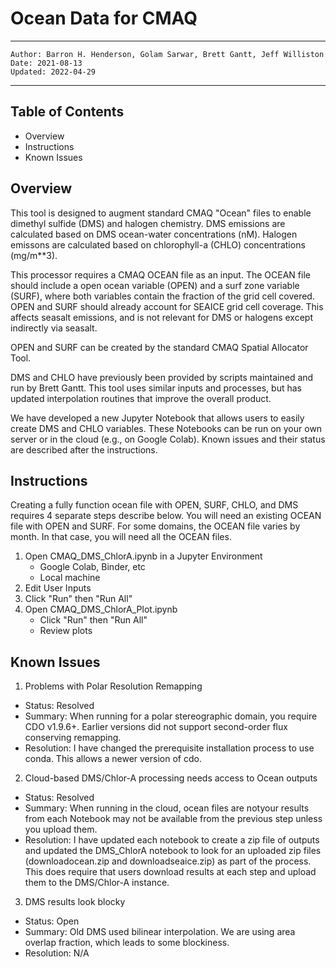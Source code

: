 Ocean Data for CMAQ
===================

---
    Author: Barron H. Henderson, Golam Sarwar, Brett Gantt, Jeff Williston
    Date: 2021-08-13
    Updated: 2022-04-29
---


Table of Contents
-----------------

* Overview
* Instructions
* Known Issues

Overview
--------

This tool is designed to augment standard CMAQ "Ocean" files to enable dimethyl
sulfide (DMS) and halogen chemistry. DMS emissions are calculated based on DMS
ocean-water concentrations (nM). Halogen emissons are calculated based on
chlorophyll-a (CHLO) concentrations (mg/m**3).

This processor requires a CMAQ OCEAN file as an input. The OCEAN file should
include a open ocean variable (OPEN) and a surf zone variable (SURF), where both
variables contain the fraction of the grid cell covered. OPEN and SURF should
already account for SEAICE grid cell coverage. This affects seasalt emissions,
and is not relevant for DMS or halogens except indirectly via seasalt.

OPEN and SURF can be created by the standard CMAQ Spatial Allocator Tool.

DMS and CHLO have previously been provided by scripts maintained and run by
Brett Gantt. This tool uses similar inputs and processes, but has updated
interpolation routines that improve the overall product.

We have developed a new Jupyter Notebook that allows users to easily create
DMS and CHLO variables. These Notebooks can be run on your own server or in the
cloud (e.g., on Google Colab). Known issues and their status are described after
the instructions.


Instructions
------------

Creating a fully function ocean file with OPEN, SURF, CHLO, and DMS requires 4
separate steps describe below. You will need an existing OCEAN file with OPEN
and SURF. For some domains, the OCEAN file varies by month. In that case, you
will need all the OCEAN files.

1. Open CMAQ_DMS_ChlorA.ipynb in a Jupyter Environment
    * Google Colab, Binder, etc
    * Local machine
2. Edit User Inputs
3. Click "Run" then "Run All"
4. Open CMAQ_DMS_ChlorA_Plot.ipynb
    * Click "Run" then "Run All"
    * Review plots

Known Issues
------------

1. Problems with Polar Resolution Remapping
  * Status: Resolved
  * Summary: When running for a polar stereographic domain, you require CDO v1.9.6+. Earlier versions did not support second-order flux conserving remapping.
  * Resolution: I have changed the prerequisite installation process to use conda. This allows a newer version of cdo.
2. Cloud-based DMS/Chlor-A processing needs access to Ocean outputs
  * Status: Resolved
  * Summary: When running in the cloud, ocean files are notyour results from each Notebook may not be available from the previous step unless you upload them.
  * Resolution: I have updated each notebook to create a zip file of outputs and updated the DMS_ChlorA notebook to look for an uploaded zip files (downloadocean.zip and downloadseaice.zip) as part of the process. This does require that users download results at each step and upload them to the DMS/Chlor-A instance.
3. DMS results look blocky
  * Status: Open
  * Summary: Old DMS used bilinear interpolation. We are using area overlap fraction, which leads to some blockiness.
  * Resolution: N/A
